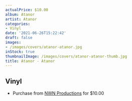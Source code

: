```yaml
---
actualPrice: $10.00
album: Atanor
artist: Atanor
categories:
- Vinyl
date: '2021-06-26T15:22:42'
draft: false
images:
- /images/covers/atanor-atanor.jpg
inStock: true
thumbnailImage: /images/covers/atanor-atanor-thumb.jpg
title: Atanor - Atanor
---
```


## Vinyl
* Purchase from [NWN Productions](http://shop.nwnprod.com/index.php?route=product/product&path=75&product_id=15917&sort=pd.name&order=ASC) for $10.00

